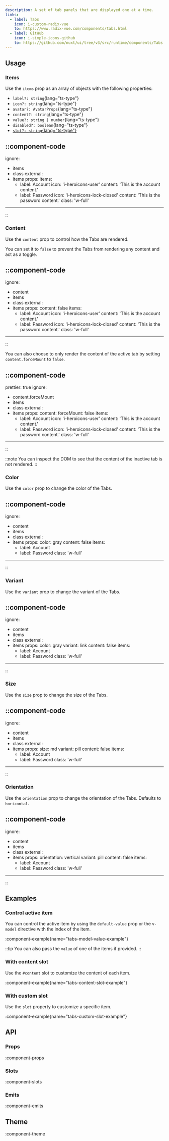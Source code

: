 ```yaml
---
description: A set of tab panels that are displayed one at a time.
links:
  - label: Tabs
    icon: i-custom-radix-vue
    to: https://www.radix-vue.com/components/tabs.html
  - label: GitHub
    icon: i-simple-icons-github
    to: https://github.com/nuxt/ui/tree/v3/src/runtime/components/Tabs.vue
---
```


## Usage

### Items

Use the `items` prop as an array of objects with the following properties:

- `label?: string`{lang="ts-type"}
- `icon?: string`{lang="ts-type"}
- `avatar?: AvatarProps`{lang="ts-type"}
- `content?: string`{lang="ts-type"}
- `value?: string | number`{lang="ts-type"}
- `disabled?: boolean`{lang="ts-type"}
- [`slot?: string`{lang="ts-type"}](#with-custom-slot)

::component-code
---
ignore:
  - items
  - class
external:
  - items
props:
  items:
    - label: Account
      icon: 'i-heroicons-user'
      content: 'This is the account content.'
    - label: Password
      icon: 'i-heroicons-lock-closed'
      content: 'This is the password content.'
  class: 'w-full'
---
::

### Content

Use the `content` prop to control how the Tabs are rendered.

You can set it to `false` to prevent the Tabs from rendering any content and act as a toggle.

::component-code
---
ignore:
  - content
  - items
  - class
external:
  - items
props:
  content: false
  items:
    - label: Account
      icon: 'i-heroicons-user'
      content: 'This is the account content.'
    - label: Password
      icon: 'i-heroicons-lock-closed'
      content: 'This is the password content.'
  class: 'w-full'
---
::

You can also choose to only render the content of the active tab by setting `content.forceMount` to `false`.

::component-code
---
prettier: true
ignore:
  - content.forceMount
  - items
  - class
external:
  - items
props:
  content:
    forceMount: false
  items:
    - label: Account
      icon: 'i-heroicons-user'
      content: 'This is the account content.'
    - label: Password
      icon: 'i-heroicons-lock-closed'
      content: 'This is the password content.'
  class: 'w-full'
---
::

::note
You can inspect the DOM to see that the content of the inactive tab is not rendered.
::

### Color

Use the `color` prop to change the color of the Tabs.

::component-code
---
ignore:
  - content
  - items
  - class
external:
  - items
props:
  color: gray
  content: false
  items:
    - label: Account
    - label: Password
  class: 'w-full'
---
::

### Variant

Use the `variant` prop to change the variant of the Tabs.

::component-code
---
ignore:
  - content
  - items
  - class
external:
  - items
props:
  color: gray
  variant: link
  content: false
  items:
    - label: Account
    - label: Password
  class: 'w-full'
---
::

### Size

Use the `size` prop to change the size of the Tabs.

::component-code
---
ignore:
  - content
  - items
  - class
external:
  - items
props:
  size: md
  variant: pill
  content: false
  items:
    - label: Account
    - label: Password
  class: 'w-full'
---
::

### Orientation

Use the `orientation` prop to change the orientation of the Tabs. Defaults to `horizontal`.

::component-code
---
ignore:
  - content
  - items
  - class
external:
  - items
props:
  orientation: vertical
  variant: pill
  content: false
  items:
    - label: Account
    - label: Password
  class: 'w-full'
---
::

## Examples

### Control active item

You can control the active item by using the `default-value` prop or the `v-model` directive with the index of the item.

:component-example{name="tabs-model-value-example"}

::tip
You can also pass the `value` of one of the items if provided.
::

### With content slot

Use the `#content` slot to customize the content of each item.

:component-example{name="tabs-content-slot-example"}

### With custom slot

Use the `slot` property to customize a specific item.

:component-example{name="tabs-custom-slot-example"}

## API

### Props

:component-props

### Slots

:component-slots

### Emits

:component-emits

## Theme

:component-theme
